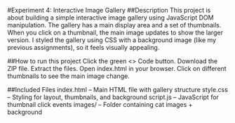 #Experiment 4: Interactive Image Gallery
##Description
This project is about building a simple interactive image gallery using JavaScript DOM manipulation.
The gallery has a main display area and a set of thumbnails.
When you click on a thumbnail, the main image updates to show the larger version.
I styled the gallery using CSS with a background image (like my previous assignments), so it feels visually appealing.

##How to run this project
Click the green <> Code button.
Download the ZIP file.
Extract the files.
Open index.html in your browser.
Click on different thumbnails to see the main image change.

##Included Files
index.html – Main HTML file with gallery structure
style.css – Styling for layout, thumbnails, and background
script.js – JavaScript for thumbnail click events
images/ – Folder containing cat images + background
